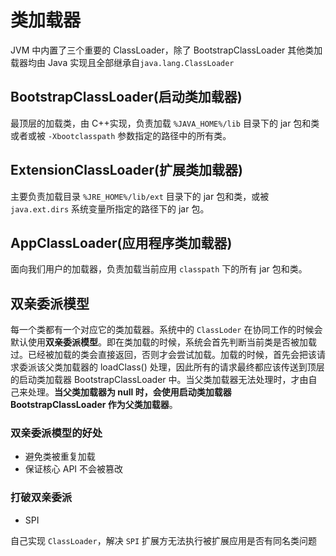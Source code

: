 # 类加载器

JVM 中内置了三个重要的 ClassLoader，除了 BootstrapClassLoader 其他类加载器均由 Java 实现且全部继承自`java.lang.ClassLoader`

## BootstrapClassLoader(启动类加载器)

最顶层的加载类，由 C++实现，负责加载 `%JAVA_HOME%/lib` 目录下的 jar 包和类或者或被 `-Xbootclasspath` 参数指定的路径中的所有类。

## ExtensionClassLoader(扩展类加载器)

主要负责加载目录 `%JRE_HOME%/lib/ext` 目录下的 jar 包和类，或被 `java.ext.dirs` 系统变量所指定的路径下的 jar 包。

## AppClassLoader(应用程序类加载器)

面向我们用户的加载器，负责加载当前应用 `classpath` 下的所有 jar 包和类。

## 双亲委派模型

每一个类都有一个对应它的类加载器。系统中的 `ClassLoder` 在协同工作的时候会默认使用**双亲委派模型**。即在类加载的时候，系统会首先判断当前类是否被加载过。已经被加载的类会直接返回，否则才会尝试加载。加载的时候，首先会把该请求委派该父类加载器的 loadClass() 处理，因此所有的请求最终都应该传送到顶层的启动类加载器 BootstrapClassLoader 中。当父类加载器无法处理时，才由自己来处理。**当父类加载器为 null 时，会使用启动类加载器 BootstrapClassLoader 作为父类加载器**。

### 双亲委派模型的好处

- 避免类被重复加载
- 保证核心 API 不会被篡改

### 打破双亲委派

- SPI

自己实现 `ClassLoader`，解决 `SPI` 扩展方无法执行被扩展应用是否有同名类问题
